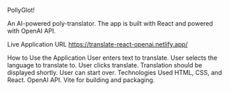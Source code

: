PollyGlot!

An AI-powered poly-translator. The app is built with React and powered with OpenAI API.

Live Application URL
https://translate-react-openai.netlify.app/

How to Use the Application
User enters text to translate.
User selects the language to translate to.
User clicks translate.
Translation should be displayed shortly.
User can start over.
Technologies Used
HTML, CSS, and React.
OpenAI API.
Vite for building and packaging.
